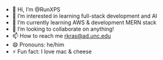 - 👋 Hi, I’m @RunXPS
- 👀 I’m interested in learning full-stack development and AI
- 🌱 I’m currently learning AWS & development MERN stack
- 💞️ I’m looking to collaborate on anything!
- 📫 How to reach me rkras@ad.unc.edu 
- 😄 Pronouns: he/him
- ⚡ Fun fact: I love mac & cheese

<!---
RunXPS/RunXPS is a ✨ special ✨ repository because its `README.md` (this file) appears on your GitHub profile.
You can click the Preview link to take a look at your changes.
--->
